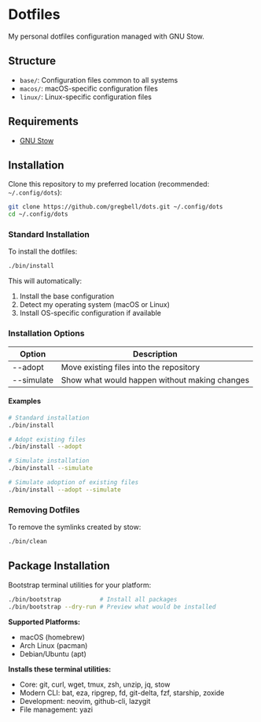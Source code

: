 # Dotfiles

My personal dotfiles configuration managed with GNU Stow.

## Structure

- `base/`: Configuration files common to all systems
- `macos/`: macOS-specific configuration files
- `linux/`: Linux-specific configuration files

## Requirements

- [GNU Stow](https://www.gnu.org/software/stow/)

## Installation

Clone this repository to my preferred location (recommended: `~/.config/dots`):

```bash
git clone https://github.com/gregbell/dots.git ~/.config/dots
cd ~/.config/dots
```

### Standard Installation

To install the dotfiles:

```bash
./bin/install
```

This will automatically:
1. Install the base configuration
2. Detect my operating system (macOS or Linux)
3. Install OS-specific configuration if available

### Installation Options

| Option     | Description                                           |
|------------|-------------------------------------------------------|
| --adopt    | Move existing files into the repository               |
| --simulate | Show what would happen without making changes         |

#### Examples

```bash
# Standard installation
./bin/install

# Adopt existing files
./bin/install --adopt

# Simulate installation
./bin/install --simulate

# Simulate adoption of existing files
./bin/install --adopt --simulate
```

### Removing Dotfiles

To remove the symlinks created by stow:

```bash
./bin/clean
```

## Package Installation

Bootstrap terminal utilities for your platform:

```bash
./bin/bootstrap           # Install all packages
./bin/bootstrap --dry-run # Preview what would be installed
```

**Supported Platforms:**
- macOS (homebrew)
- Arch Linux (pacman)  
- Debian/Ubuntu (apt)

**Installs these terminal utilities:**
- Core: git, curl, wget, tmux, zsh, unzip, jq, stow
- Modern CLI: bat, eza, ripgrep, fd, git-delta, fzf, starship, zoxide
- Development: neovim, github-cli, lazygit
- File management: yazi

